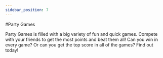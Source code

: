 ```yaml
---
sidebar_position: 7
---
```


#Party Games

Party Games is filled with a big variety of fun and quick games. Compete with your friends to get the most points and beat them all! Can you win in every game? Or can you get the top score in all of the games? Find out today!